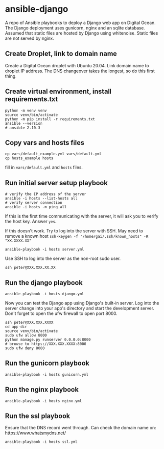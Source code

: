 # ansible-django

A repo of Ansible playbooks to deploy a Django web app on Digital Ocean. The Django deployment uses gunicorn, nginx and an sqlite database. Assumed that static files are hosted by Django using whitenoise. Static files are not served by nginx.

## Create Droplet, link to domain name

Create a Digital Ocean droplet with Ubuntu 20.04. Link domain name to droplet IP address. The DNS changeover takes the longest, so do this first thing.

## Create virtual environment, install requirements.txt

```
python -m venv venv
source venv/bin/activate
python -m pip install -r requirements.txt
ansible --version
# ansible 2.10.3
```

## Copy vars and hosts files

```
cp vars/default_example.yml vars/default.yml
cp hosts_example hosts
```

fill in ```vars/default.yml``` and ```hosts``` files.

## Run initial server setup playbook

```
# verify the IP address of the server
ansible -i hosts --list-hosts all
# verify server connection
ansible -i hosts -m ping all
```

If this is the first time communicating with the server, it will ask you to verify the host key. Answer ```yes```.

If this doesn't work. Try to log into the server with SSH. May need to remove a known host ```ssh-keygen -f "/home/gai/.ssh/known_hosts" -R "XX.XXXX.XX"```

```
ansible-playbook -i hosts server.yml
```

Use SSH to log into the server as the non-root sudo user.

```
ssh peter@XXX.XXX.XX.XX
```

## Run the django playbook

```
ansible-playbook -i hosts django.yml
```

Now you can test the Django app using Django's built-in server. Log into the server change into your app's directory and start the development server. Don't forget to open the ufw firewall to open port 8000.

```
ssh peter@XXX.XXX.XXXX
cd app-dir
source venv/bin/activate
sudo ufw allow 8000
python manage.py runserver 0.0.0.0:8000
# browse to https://XXX.XXX.XXXX:8000
sudo ufw deny 8000
```

## Run the gunicorn playbook

```
ansible-playbook -i hosts gunicorn.yml
```

## Run the nginx playbook

```
ansible-playbook -i hosts nginx.yml
```

## Run the ssl playbook

Ensure that the DNS record went through. Can check the domain name on: https://www.whatsmydns.net/

```
ansible-playbook -i hosts ssl.yml
```
